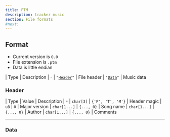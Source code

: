 ```yaml
---
title: PTM
description: tracker music
section: File formats
#next: 
---
```


## Format

- Current version is `0.0`
- File extension is `.ptm`
- Data is little endian

| Type | Description
| -
| <code>"<a href="#header">Header</a>"</code> | File header
| <code>"<a href="#data">Data</a>"</code> | Music data

### Header

| Type | Value | Description
| -
| `char[3]` | `{'P', 'T', 'M'}` | Header magic
| `u8` | `0` | Major version
| `char[1...]` | `{..., 0}` | Song name
| `char[1...]` | `{..., 0}` | Author
| `char[1...]` | `{..., 0}` | Comments

---

### Data
